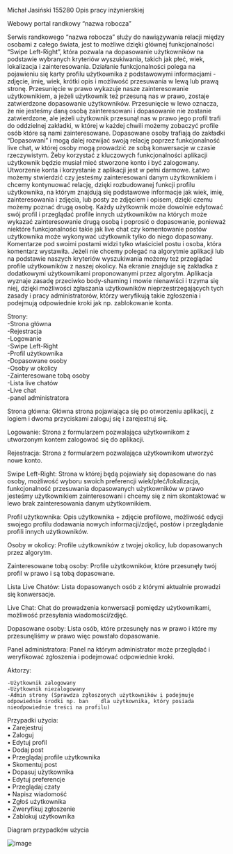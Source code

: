 Michał Jasiński 155280
Opis pracy inżynierskiej


Webowy portal randkowy “nazwa robocza”


Serwis randkowego “nazwa robocza” służy do nawiązywania relacji między osobami z całego świata, jest to możliwe dzięki głównej funkcjonalności “Swipe Left-Right”, która pozwala na dopasowanie użytkowników na podstawie wybranych kryteriów wyszukiwania, takich jak płeć, wiek, lokalizacja i zainteresowania. Działanie funkcjonalności polega na pojawieniu się karty profilu użytkownika z podstawowymi informacjami - zdjęcie, imię, wiek, krótki opis i możliwość przesuwania w lewą lub prawą stronę. Przesunięcie w prawo wykazuje nasze zainteresowanie użytkownikiem, a jeżeli użytkownik też przesuną nas w prawo, zostaje  zatwierdzone dopasowanie użytkowników. Przesunięcie w lewo oznacza, że nie jesteśmy daną osobą zainteresowani i dopasowanie nie zostanie zatwierdzone, ale jeżeli użytkownik przesunął nas w prawo  jego profil trafi do oddzielnej zakładki, w której w każdej chwili możemy zobaczyć profile osób które są nami zainteresowane. Dopasowane osoby trafiają do zakładki “Dopasowani” i mogą dalej rozwijać swoją relację poprzez funkcjonalność live chat, w której osoby mogą prowadzić ze sobą konwersacje w czasie rzeczywistym.
Żeby korzystać z kluczowych funkcjonalności aplikacji użytkownik będzie musiał mieć stworzone konto i być zalogowany. Utworzenie konta i korzystanie z aplikacji jest w pełni darmowe. Łatwo możemy stwierdzić czy jesteśmy zainteresowani danym użytkownikiem i chcemy kontynuować relację, dzięki rozbudowanej funkcji profilu użytkownika, na którym znajdują się podstawowe informacje jak wiek, imię, zainteresowania i zdjęcia, lub posty ze zdjęciem i opisem, dzięki czemu możemy poznać drugą osobę. Każdy użytkownik może dowolnie edytować swój profil i przeglądać profile innych użytkowników na których może wykazać zainteresowanie drugą osobą i poprosić o dopasowanie, ponieważ niektóre funkcjonalności takie jak live chat czy komentowanie postów użytkownika może wykonywać użytkownik tylko do niego dopasowany. Komentarze pod swoimi postami widzi tylko właściciel postu i osoba, która komentarz wystawiła. Jeżeli nie chcemy polegać na algorytmie aplikacji lub na podstawie naszych kryteriów wyszukiwania możemy też przeglądać profile użytkowników z naszej okolicy. Na ekranie znajduje się zakładka z dodatkowymi użytkownikami proponowanymi przez algorytm. Aplikacja wyznaje zasadę przeciwko body-shaming i mowie nienawiści i trzyma się niej, dzięki możliwości zgłaszania użytkowników nieprzestrzegających tych zasady i pracy administratorów, którzy weryfikują takie zgłoszenia i podejmują odpowiednie kroki jak np. zablokowanie konta. 


Strony:  
-Strona główna  
-Rejestracja  
-Logowanie   
-Swipe Left-Right  
-Profil użytkownika  
-Dopasowane osoby  
-Osoby w okolicy  
-Zainteresowane tobą osoby  
-Lista live chatów  
-Live chat  
-panel administratora  


Strona główna: Główna strona pojawiająca się po otworzeniu aplikacji, z logiem i dwoma przyciskami zaloguj się i zarejestruj się.   

Logowanie: Strona z formularzem pozwalająca użytkownikom z utworzonym kontem zalogować się do aplikacji.  

Rejestracja: Strona z formularzem pozwalająca użytkownikom utworzyć nowe konto.  

Swipe Left-Right: Strona w której będą pojawiały się dopasowane do nas osoby, możliwość wyboru swoich preferencji wiek/płeć/lokalizacja, funkcjonalność przesuwania dopasowanych użytkowników w prawo jesteśmy użytkownikiem zainteresowani i chcemy się z nim skontaktować w lewo brak zainteresowania danym użytkownikiem.  

Profil użytkownika: Opis użytkownika + zdjęcie profilowe, możliwość edycji swojego profilu dodawania nowych informacji/zdjęć, postów i przeglądanie profili innych użytkowników.  

Osoby w okolicy: Profile użytkowników z twojej okolicy, lub dopasowanych przez algorytm.  

Zainteresowane tobą osoby: Profile użytkowników, które przesunęły twój profil w prawo i są tobą dopasowane.  

Lista Live Chatów: Lista dopasowanych osób z którymi aktualnie prowadzi się konwersacje.  

Live Chat: Chat do prowadzenia konwersacji pomiędzy użytkownikami, możliwość przesyłania wiadomości/zdjęć.  

Dopasowane osoby: Lista osób, które przesunęły nas w prawo i które my przesunęliśmy w prawo więc powstało dopasowanie.  

Panel administratora: Panel na którym administrator może przeglądać i weryfikować zgłoszenia i podejmować odpowiednie kroki.  


Aktorzy: 

    -Użytkownik zalogowany  
    -Użytkownik niezalogowany  
    -Admin strony (Sprawdza zgłoszonych użytkowników i podejmuje odpowiednie środki np. ban    dla użytkownika, który posiada nieodpowiednie treści na profilu)  


Przypadki użycia:  
•	Zarejestruj  
•	Zaloguj  
•	Edytuj profil  
•	Dodaj post  
•	Przeglądaj profile użytkownika  
•	Skomentuj post  
•	Dopasuj użytkownika   
•	Edytuj preferencje  
•	Przeglądaj czaty  
•	Napisz wiadomość  
•	Zgłoś użytkownika  
•	Zweryfikuj zgłoszenie  
•	Zablokuj użytkownika  


Diagram przypadków użycia

![image](https://user-images.githubusercontent.com/87152087/169408870-9b7d66e3-d9ae-4fd0-8e00-22dd1a0828ee.png)

